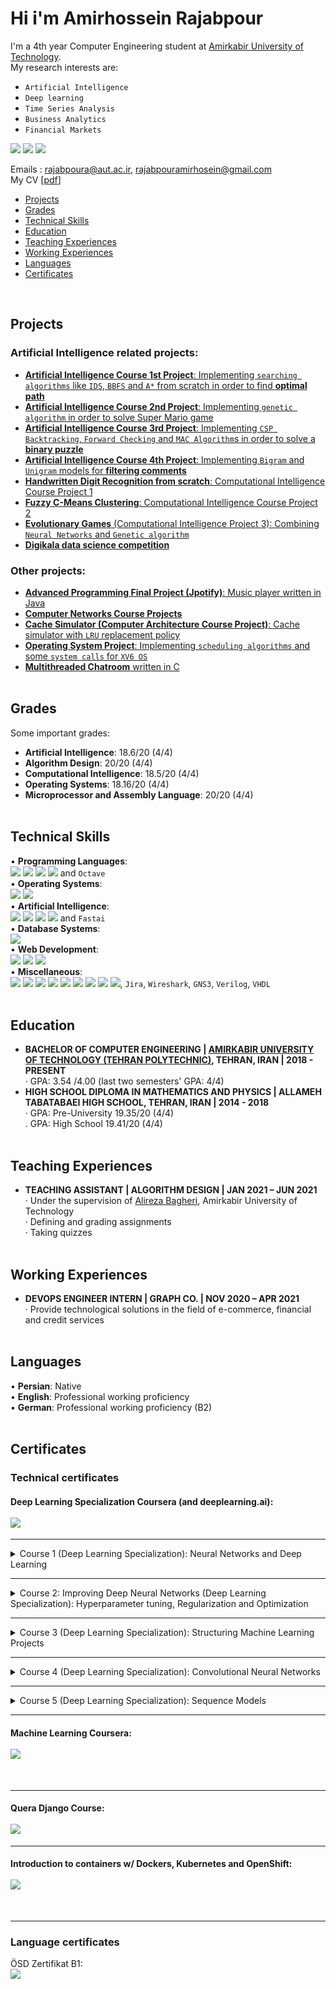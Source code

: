 # Hi i'm Amirhossein Rajabpour
I'm a 4th year Computer Engineering student at [Amirkabir University of Technology](https://aut.ac.ir/).<br>
My research interests are: 
* `Artificial Intelligence`
* `Deep learning`
* `Time Series Analysis`
* `Business Analytics`
* `Financial Markets`<br>

[<img src="https://img.shields.io/badge/GitHub-100000?style=for-the-badge&logo=github&logoColor=white" />](https://github.com/Amirhossein-Rajabpour)
[<img src="https://img.shields.io/badge/LinkedIn-0077B5?style=for-the-badge&logo=linkedin&logoColor=white" />](https://www.linkedin.com/in/amirhossein-rajabpour-a961a31a7/)
[<img src="https://img.shields.io/badge/Telegram-2CA5E0?style=for-the-badge&logo=telegram&logoColor=white" />](https://t.me/Amirhosein_Rj) <br>

Emails : rajabpoura@aut.ac.ir, rajabpouramirhosein@gmail.com <br>
My CV [[pdf](https://github.com/Amirhossein-Rajabpour/Amirhossein-Rajabpour.github.io/blob/main/Amirhossein%20Rajabpour-CV.pdf)]
- [Projects](#projects)
- [Grades](#grades)
- [Technical Skills](#technical-skills)
- [Education](#education)
- [Teaching Experiences](#teaching-experiences)
- [Working Experiences](#working-experiences)
- [Languages](#languages)
- [Certificates](#certificates)
<br>

## Projects
### Artificial Intelligence related projects:
* [**Artificial Intelligence Course 1st Project**: Implementing `searching algorithms` like `IDS`, `BBFS` and `A*` from scratch in order to find **optimal path**](https://github.com/arminZolfaghari/Searching-Algorithms-IDS-BBFS-AStar)
* [**Artificial Intelligence Course 2nd Project**: Implementing `genetic algorithm` in order to solve Super Mario game](https://github.com/Amirhossein-Rajabpour/Genetic-Algorithm)
* [**Artificial Intelligence Course 3rd Project**: Implementing `CSP Backtracking`, `Forward Checking` and `MAC Algorithm`s in order to solve a **binary puzzle**](https://github.com/Amirhossein-Rajabpour/Constraint-Satisfaction-Problems)
* [**Artificial Intelligence Course 4th Project**: Implementing `Bigram` and `Unigram` models for **filtering comments**](https://github.com/arminZolfaghari/NLP-Comment-Filtering)
* [**Handwritten Digit Recognition from scratch**: Computational Intelligence Course Project 1](https://github.com/Amirhossein-Rajabpour/Handwritten-Digit-Recognition-from-scratch)
* [**Fuzzy C-Means Clustering**: Computational Intelligence Course Project 2](https://github.com/Amirhossein-Rajabpour/Fuzzy-C-Means-Clustering)
* [**Evolutionary Games** (Computational Intelligence Project 3): Combining `Neural Networks` and `Genetic algorithm`](https://github.com/Amirhossein-Rajabpour/Evolutionary-Games/tree/master)
* [**Digikala data science competition**](https://github.com/Amirhossein-Rajabpour/Digikala-Data-Cup)

### Other projects:
* [**Advanced Programming Final Project (Jpotify)**: Music player written in Java](https://github.com/Amirhossein-Rajabpour/Jpotify)
* [**Computer Networks Course Projects**](https://github.com/Amirhossein-Rajabpour/Computer-Networks-Course-Projects)
* [**Cache Simulator (Computer Architecture Course Project)**: Cache simulator with `LRU` replacement policy](https://github.com/Amirhossein-Rajabpour/Cache-Simulator)
* [**Operating System Project**: Implementing `scheduling algorithms` and some `system calls` for `XV6 OS`](https://github.com/Amirhossein-Rajabpour/Operating-System-Project)
* [**Multithreaded Chatroom** written in C](https://github.com/Amirhossein-Rajabpour/Client-Server) <br> <br>


## Grades
Some important grades:
* **Artificial Intelligence**: 18.6/20 (4/4)
* **Algorithm Design**: 20/20 (4/4)
* **Computational Intelligence**: 18.5/20 (4/4)
* **Operating Systems**: 18.16/20 (4/4)
* **Microprocessor and Assembly Language**: 20/20 (4/4) <br> <br>


## Technical Skills
•	**Programming Languages**: <br>
<img src="https://img.shields.io/badge/Python-3776AB?style=for-the-badge&logo=python&logoColor=white" />
<img src="https://img.shields.io/badge/C-00599C?style=for-the-badge&logo=c&logoColor=white" />
<img src="https://img.shields.io/badge/Java-ED8B00?style=for-the-badge&logo=java&logoColor=white" />
<img src="https://img.shields.io/badge/Shell_Script-121011?style=for-the-badge&logo=gnu-bash&logoColor=white" />
and `Octave` <br>
•	**Operating Systems**: <br>
<img src="https://img.shields.io/badge/Windows-0078D6?style=for-the-badge&logo=windows&logoColor=white" />
<img src="https://img.shields.io/badge/Ubuntu-E95420?style=for-the-badge&logo=ubuntu&logoColor=white" /> <br>
•	**Artificial Intelligence**: <br> 
<img src="https://img.shields.io/badge/TensorFlow-FF6F00?style=for-the-badge&logo=TensorFlow&logoColor=white" />
<img src="https://img.shields.io/badge/PyTorch-EE4C2C?style=for-the-badge&logo=PyTorch&logoColor=white" />
<img src="https://img.shields.io/badge/Keras-D00000?style=for-the-badge&logo=Keras&logoColor=white" />
<img src="https://img.shields.io/badge/scikit_learn-F7931E?style=for-the-badge&logo=scikit-learn&logoColor=white" /> and `Fastai` <br>
•	**Database Systems**: <br>
<img src="https://img.shields.io/badge/MySQL-00000F?style=for-the-badge&logo=mysql&logoColor=white" /> <br>
•	**Web Development**: <br>
<img src="https://img.shields.io/badge/Django-092E20?style=for-the-badge&logo=django&logoColor=white" />
<img src="https://img.shields.io/badge/HTML5-E34F26?style=for-the-badge&logo=html5&logoColor=white" />
<img src="https://img.shields.io/badge/CSS-239120?&style=for-the-badge&logo=css3&logoColor=white" /> <br>
•	**Miscellaneous**: <br>
<img src="https://img.shields.io/badge/Docker-2CA5E0?style=for-the-badge&logo=docker&logoColor=white" />
<img src="https://img.shields.io/badge/Git-F05032?style=for-the-badge&logo=git&logoColor=white" />
<img src="https://img.shields.io/badge/LaTeX-47A141?style=for-the-badge&logo=LaTeX&logoColor=white" />
<img src="https://img.shields.io/badge/Numpy-777BB4?style=for-the-badge&logo=numpy&logoColor=white" />
<img src="https://img.shields.io/badge/Pandas-2C2D72?style=for-the-badge&logo=pandas&logoColor=white" />
<img src="https://img.shields.io/badge/Plotly-239120?style=for-the-badge&logo=plotly&logoColor=white" />
<img src="https://img.shields.io/badge/Xampp-F37623?style=for-the-badge&logo=xampp&logoColor=white" />
<img src="https://img.shields.io/badge/Selenium-43B02A?style=for-the-badge&logo=Selenium&logoColor=white" />
<img src="https://img.shields.io/badge/Arduino-00979D?style=for-the-badge&logo=Arduino&logoColor=white" />,
`Jira`,
`Wireshark`,
`GNS3`,
`Verilog`,
`VHDL` <br> <br>


## Education
* **BACHELOR OF COMPUTER ENGINEERING | [AMIRKABIR UNIVERSITY OF TECHNOLOGY (TEHRAN POLYTECHNIC)](https://aut.ac.ir/), TEHRAN, IRAN | 2018 - PRESENT** <br>
·	GPA: 3.54 /4.00 (last two semesters' GPA: 4/4)
* **HIGH SCHOOL DIPLOMA IN MATHEMATICS AND PHYSICS | ALLAMEH TABATABAEI HIGH SCHOOL, TEHRAN, IRAN | 2014 - 2018** <br>
·	GPA: Pre-University 19.35/20 (4/4) <br>
. GPA: High School 19.41/20 (4/4) <br> <br>


## Teaching Experiences
* **TEACHING ASSISTANT | ALGORITHM DESIGN | JAN 2021 – JUN 2021** <br>
·	Under the supervision of [Alireza Bagheri](https://scholar.google.com/citations?user=MYvL3dMAAAAJ&hl=en), Amirkabir University of Technology <br>
·	Defining and grading assignments <br>
·	Taking quizzes <br> <br>


## Working Experiences
* **DEVOPS ENGINEER INTERN | GRAPH CO. | NOV 2020 – APR 2021** <br>
·	Provide technological solutions in the field of e-commerce, financial and credit services <br> <br>


## Languages
•	**Persian**: Native <br>
•	**English**: Professional working proficiency <br>
•	**German**: Professional working proficiency (B2) <br> <br>


## Certificates
### Technical certificates
#### Deep Learning Specialization Coursera (and deeplearning.ai): <br> <br> <img src="https://github.com/Amirhossein-Rajabpour/Amirhossein-Rajabpour.github.io/raw/main/Certificates/Coursera%20ELE4GRHJRZGX%20(specialization).png" />
---
<details>
<summary>Course 1 (Deep Learning Specialization): Neural Networks and Deep Learning</summary>
<br>
<img src="https://github.com/Amirhossein-Rajabpour/Amirhossein-Rajabpour.github.io/raw/main/Certificates/Coursera%20nn%20and%20dl%20(1).png" />
</details>

---
<details>
<summary>Course 2: Improving Deep Neural Networks (Deep Learning Specialization): Hyperparameter tuning, Regularization and Optimization</summary>
<br>
<img src="https://github.com/Amirhossein-Rajabpour/Amirhossein-Rajabpour.github.io/raw/main/Certificates/Coursera%20PQAHNEXRVKLR%20(2).png" />
</details>

---
<details>
<summary>Course 3 (Deep Learning Specialization): Structuring Machine Learning Projects</summary>
<br>
<img src="https://github.com/Amirhossein-Rajabpour/Amirhossein-Rajabpour.github.io/raw/main/Certificates/Coursera%20H8ZRCHCQZJ84%20(3).png" />
</details>

---
<details>
<summary>Course 4 (Deep Learning Specialization): Convolutional Neural Networks</summary>
<br>
<img src="https://github.com/Amirhossein-Rajabpour/Amirhossein-Rajabpour.github.io/raw/main/Certificates/Coursera%20ZRRES8LPMN7G%20(4).png" />
</details>

---
<details>
<summary>Course 5 (Deep Learning Specialization): Sequence Models</summary>
<br>
<img src="https://github.com/Amirhossein-Rajabpour/Amirhossein-Rajabpour.github.io/raw/main/Certificates/Coursera%20NSG2TGWSFD5A%20(5).png" /> <br>
</details>

---
#### Machine Learning Coursera: <br><br> <img src="https://github.com/Amirhossein-Rajabpour/Amirhossein-Rajabpour.github.io/raw/main/Certificates/Coursera-VTNABLPDN92U.jpg" />
<br>

---
#### Quera Django Course: <br><br> <img src="https://github.com/Amirhossein-Rajabpour/Amirhossein-Rajabpour.github.io/raw/main/Certificates/1ede8fdee25541e1bf1893d0f24b5213.jpg" /> <br>

---
#### Introduction to containers w/ Dockers, Kubernetes and OpenShift: <br><br> <img src="https://github.com/Amirhossein-Rajabpour/Amirhossein-Rajabpour.github.io/raw/main/Certificates/Coursera%20LTDUGCDKGT7N%20devops%20IBM.png" />
<br>

---
### Language certificates
ÖSD Zertifikat B1:
<br>
<img src="https://github.com/Amirhossein-Rajabpour/Amirhossein-Rajabpour.github.io/raw/main/Certificates/B1.jpg" />
